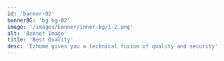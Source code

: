 ```yaml
---
id: 'banner-02'
bannerBG: 'bg bg-02'
image: '/images/banner/inner-bg/1-2.png'
alt: 'Banner Image'
title: 'Best Quality'
desc: 'Ezhome gives you a technical fusion of quality and security'
---
```

